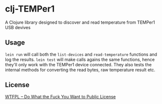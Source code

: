 # clj-TEMPer1

A Clojure library designed to discover and read temperature from TEMPer1 USB devives

## Usage

`lein run` will call both the `list-devices` and `read-temperature` functions and log the results.
`lein test` will make calls agains the same functions, hence they'll only work with the TEMPer1 device connected. They also tests the internal methods for converting the read bytes, raw temperature result etc.

## License

[WTFPL – Do What the Fuck You Want to Public License](http://www.wtfpl.net/)
